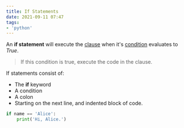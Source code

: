 ```yaml
---
title: If Statements
date: 2021-09-11 07:47
tags:
- 'python'
---
```


An **if statement** will execute the [clause](20210911075037-clause.md) when
it's [condition](20210911072918-conditions.md) evaluates to _True_.

> If this condition is true, execute the code in the clause.

If statements consist of:

* The **if** keyword
* A condition
* A colon
* Starting on the next line, and indented block of code.

```python
if name == 'Alice':
    print('Hi, Alice.')
```
